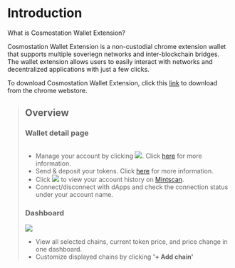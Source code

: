 # Introduction

What is Cosmostation Wallet Extension?

Cosmostation Wallet Extension is a non-custodial chrome extension wallet that supports multiple soveriegn networks and inter-blockchain bridges. The wallet extension allows users to easily interact with networks and decentralized applications with just a few clicks.

To download Cosmostation Wallet Extension, click this [link](https://chrome.google.com/webstore/detail/cosmostation/fpkhgmpbidmiogeglndfbkegfdlnajnf) to download from the chrome webstore.

> ## Overview
>
> ### Wallet detail page
>
> <img src="../../img/guide/extension/introduction/detail.png" alt="" data-size="original">
>
> * Manage your account by clicking ![](../../img/guide/extension/introduction/account.png). Click [here](../../docs/User%20Guide/Cosmostation%20Extension/Account/introduction/) for more information.
> * Send & deposit your tokens. Click [here](../../docs/User%20Guide/Cosmostation%20Extension/transfer-coins/) for more information.
> * Click ![](../../img/guide/extension/introduction/share.png) to view your account history on [Mintscan](https://mintscan.io).
> * Connect/disconnect with dApps and check the connection status under your account name.
>
> ### Dashboard
>
> ![](../../img/guide/extension/introduction/dashboard.png)
>
> * View all selected chains, current token price, and price change in one dashboard.
> * Customize displayed chains by clicking **'+ Add chain'**
